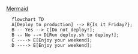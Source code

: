 [Mermaid](https://mermaid-js.github.io/mermaid/#/flowchart?id=flowcharts-basic-syntax)

```mermaid
  flowchart TD
  A[Deploy to production] --> B{Is it Friday?};
  B -- Yes --> C[Do not deploy!];
  B -- No --> D[Run deploy.sh to deploy!];
  C ----> E[Enjoy your weekend];
  D ----> E[Enjoy your weekend];
```